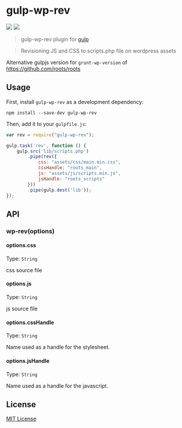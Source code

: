 # gulp-wp-rev
<p align="left">
  <a href="https://www.npmjs.com/package/gulp-wp-rev"><img src="https://img.shields.io/npm/v/gulp-wp-rev.svg?style=flat-square"></a>
  <a href="https://github.com/raulghm/gulp-wp-rev/stargazers"><img src="http://img.shields.io/npm/dm/gulp-wp-rev.svg?style=flat-square"></a>
</p>


> gulp-wp-rev plugin for [gulp](https://github.com/wearefractal/gulp)

> Revisioning JS and CSS to scripts.php file on wordpress assets

Alternative gulpjs version for `grunt-wp-version` of https://github.com/roots/roots

## Usage

First, install `gulp-wp-rev` as a development dependency:

```shell
npm install --save-dev gulp-wp-rev
```

Then, add it to your `gulpfile.js`:

```javascript
var rev = require("gulp-wp-rev");

gulp.task('rev', function () {
    gulp.src('lib/scripts.php')
        .pipe(rev({
        	css: "assets/css/main.min.css",
        	cssHandle: "roots_main",
        	js: "assets/js/scripts.min.js",
        	jsHandle: "roots_scripts"
        }))
        .pipe(gulp.dest('lib'));
});

```

## API

### wp-rev(options)

#### options.css
Type: `String`  

css source file

#### options.js
Type: `String`  

js source file

#### options.cssHandle
Type: `String`  

Name used as a handle for the stylesheet.

#### options.jsHandle
Type: `String`  

Name used as a handle for the javascript.


## License

[MIT License](http://en.wikipedia.org/wiki/MIT_License)

[npm-url]: https://npmjs.org/package/gulp-wp-rev
[npm-image]: https://badge.fury.io/js/gulp-wp-rev.png

[travis-url]: http://travis-ci.org/raulghm/gulp-wp-rev
[travis-image]: https://secure.travis-ci.org/raulghm/gulp-wp-rev.png?branch=master

[coveralls-url]: https://coveralls.io/r/raulghm/gulp-wp-rev
[coveralls-image]: https://coveralls.io/repos/raulghm/gulp-wp-rev/badge.png

[depstat-url]: https://david-dm.org/raulghm/gulp-wp-rev
[depstat-image]: https://david-dm.org/raulghm/gulp-wp-rev.png
